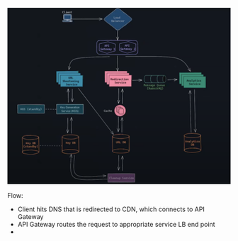 ![Final Diagram URL Shortening](../Images/FinalDiagramURLShortening.png)

Flow:
- Client hits DNS that is redirected to CDN, which connects to API Gateway
- API Gateway routes the request to appropriate service LB end point
- 